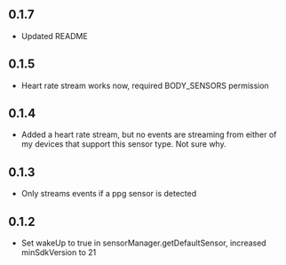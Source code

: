 ## 0.1.7

- Updated README

## 0.1.5

- Heart rate stream works now, required BODY_SENSORS permission

## 0.1.4

- Added a heart rate stream, but no events are streaming from either of my devices that support this sensor type. Not sure why.

## 0.1.3

- Only streams events if a ppg sensor is detected

## 0.1.2

- Set wakeUp to true in sensorManager.getDefaultSensor, increased minSdkVersion to 21
